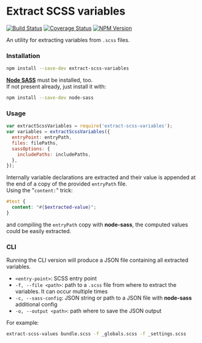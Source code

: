 # Extract SCSS variables

[![Build Status](https://travis-ci.org/EnoahNetzach/extract-scss-variables.svg?branch=master)](https://travis-ci.org/EnoahNetzach/extract-scss-variables)
[![Coverage Status](https://coveralls.io/repos/github/EnoahNetzach/extract-scss-variables/badge.svg?branch=master)](https://coveralls.io/github/EnoahNetzach/extract-scss-variables?branch=master)
[![NPM Version](http://img.shields.io/npm/v/extract-scss-variables.svg?style=flat)](https://www.npmjs.org/package/extract-scss-variables)

An utility for extracting variables from `.scss` files.

### Installation

```bash
npm install --save-dev extract-scss-variables
```

[**Node SASS**](https://github.com/sass/node-sass) must be installed, too.  
If not present already, just install it with:

```bash
npm install --save-dev node-sass
```
### Usage

```javascript
var extractScssVariables = require('extract-scss-variables');
var variables = extractScssVariables({
  entryPoint: entryPath,
  files: filePaths,
  sassOptions: { 
    includePaths: includePaths,
  },
});
```

Internally variable declarations are extracted and their value is appended at the end of a copy of the provided `entryPath` file.  
Using the "`content:`" trick:
```scss
#test {
  content: "#{$extracted-value}";
}
```
and compiling the `entryPath` copy with **node-sass**, the computed values could be easily extracted.

### CLI

Running the CLI version will produce a JSON file containing all extracted variables.

 - `<entry-point>`: SCSS entry point
 - `-f, --file <path>`: path to a `.scss` file from where to extract the variables. It can occur multiple times
 - `-c, --sass-config`: JSON string or path to a JSON file with **node-sass** additional config
 - `-o, --output <path>`: path where to save the JSON output

For example:
```bash
extract-scss-values bundle.scss -f _globals.scss -f _settings.scss
```
